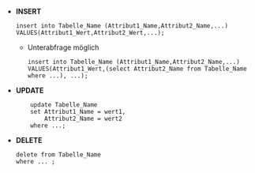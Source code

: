- **INSERT** 
	```mysql
	insert into Tabelle_Name (Attribut1_Name,Attribut2_Name,...)
	VALUES(Attribut1_Wert,Attribut2_Wert,...);
	```
	- Unterabfrage möglich 
		```mysql
		insert into Tabelle_Name (Attribut1_Name,Attribut2_Name,...)
		VALUES(Attribut1_Wert,(select Attribut2_Name from Tabelle_Name where ...), ...);
		```
- **UPDATE** 
	```mysql
		update Tabelle_Name
		set Attribut1_Name = wert1,
			Attribut2_Name = wert2
		where ...;
	```
- **DELETE** 
	```mysql
	delete from Tabelle_Name
	where ... ;
	```

